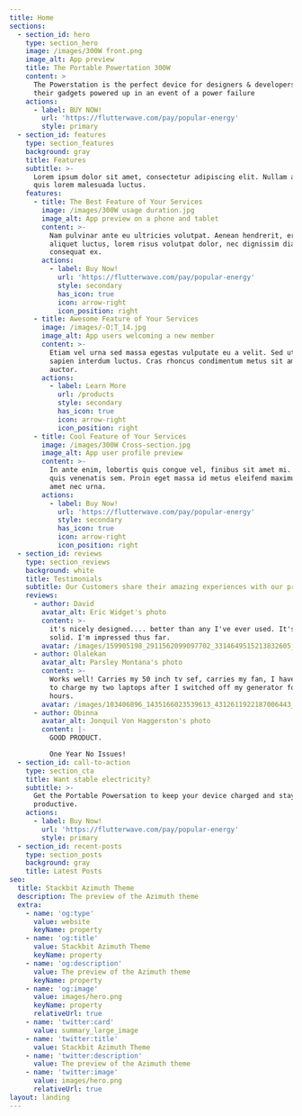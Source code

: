 ```yaml
---
title: Home
sections:
  - section_id: hero
    type: section_hero
    image: /images/300W front.png
    image_alt: App preview
    title: The Portable Powertation 300W
    content: >
      The Powerstation is the perfect device for designers & developers to keep
      their gadgets powered up in an event of a power failure
    actions:
      - label: BUY NOW!
        url: 'https://flutterwave.com/pay/popular-energy'
        style: primary
  - section_id: features
    type: section_features
    background: gray
    title: Features
    subtitle: >-
      Lorem ipsum dolor sit amet, consectetur adipiscing elit. Nullam a metus
      quis lorem malesuada luctus.
    features:
      - title: The Best Feature of Your Services
        image: /images/300W usage duration.jpg
        image_alt: App preview on a phone and tablet
        content: >-
          Nam pulvinar ante eu ultricies volutpat. Aenean hendrerit, eros sed
          aliquet luctus, lorem risus volutpat dolor, nec dignissim diam neque
          consequat ex.
        actions:
          - label: Buy Now!
            url: 'https://flutterwave.com/pay/popular-energy'
            style: secondary
            has_icon: true
            icon: arrow-right
            icon_position: right
      - title: Awesome Feature of Your Services
        image: /images/-O¦T_14.jpg
        image_alt: App users welcoming a new member
        content: >-
          Etiam vel urna sed massa egestas vulputate eu a velit. Sed ut nisl nec
          sapien interdum luctus. Cras rhoncus condimentum metus sit amet
          auctor.
        actions:
          - label: Learn More
            url: /products
            style: secondary
            has_icon: true
            icon: arrow-right
            icon_position: right
      - title: Cool Feature of Your Services
        image: /images/300W Cross-section.jpg
        image_alt: App user profile preview
        content: >-
          In ante enim, lobortis quis congue vel, finibus sit amet mi. Aenean
          quis venenatis sem. Proin eget massa id metus eleifend maximus sit
          amet nec urna.
        actions:
          - label: Buy Now!
            url: 'https://flutterwave.com/pay/popular-energy'
            style: secondary
            has_icon: true
            icon: arrow-right
            icon_position: right
  - section_id: reviews
    type: section_reviews
    background: white
    title: Testimonials
    subtitle: Our Customers share their amazing experiences with our product!
    reviews:
      - author: David
        avatar_alt: Eric Widget's photo
        content: >-
          it's nicely designed.... better than any I've ever used. It's very
          solid. I'm impressed thus far.
        avatar: /images/159905198_2911562099097702_3314649515213832605_n.jpg
      - author: Olalekan
        avatar_alt: Parsley Montana's photo
        content: >-
          Works well! Carries my 50 inch tv sef, carries my fan, I have used it
          to charge my two laptops after I switched off my generator for several
          hours.
        avatar: /images/103406896_1435166023539613_4312611922187006443_n.jpg
      - author: Obinna
        avatar_alt: Jonquil Von Haggerston's photo
        content: |-
          GOOD PRODUCT.

          One Year No Issues!
  - section_id: call-to-action
    type: section_cta
    title: Want stable electricity?
    subtitle: >-
      Get the Portable Powersation to keep your device charged and stay
      productive.
    actions:
      - label: Buy Now!
        url: 'https://flutterwave.com/pay/popular-energy'
        style: primary
  - section_id: recent-posts
    type: section_posts
    background: gray
    title: Latest Posts
seo:
  title: Stackbit Azimuth Theme
  description: The preview of the Azimuth theme
  extra:
    - name: 'og:type'
      value: website
      keyName: property
    - name: 'og:title'
      value: Stackbit Azimuth Theme
      keyName: property
    - name: 'og:description'
      value: The preview of the Azimuth theme
      keyName: property
    - name: 'og:image'
      value: images/hero.png
      keyName: property
      relativeUrl: true
    - name: 'twitter:card'
      value: summary_large_image
    - name: 'twitter:title'
      value: Stackbit Azimuth Theme
    - name: 'twitter:description'
      value: The preview of the Azimuth theme
    - name: 'twitter:image'
      value: images/hero.png
      relativeUrl: true
layout: landing
---
```

